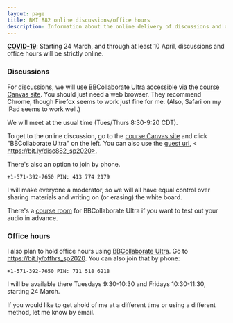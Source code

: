 ```yaml
---
layout: page
title: BMI 882 online discussions/office hours
description: Information about the online delivery of discussions and office hours for BMI 882 (Biomedical data science scholarly literature 2)
---
```


**[COVID-19](https://covid19.wisc.edu)**: Starting 24 March, and through at least 10 April,
discussions and office hours will be strictly online.

### Discussions

For discussions, we will use [BBCollaborate
Ultra](https://it.wisc.edu/services/web-conferencing/) accessible via
the [course Canvas site](https://canvas.wisc.edu/courses/190668).
You should just need a web browser. They recommend Chrome, though
Firefox seems to work just fine for me. (Also, Safari on my iPad seems
to work well.)

We will meet at the usual time (Tues/Thurs 8:30-9:20 CDT).

To get to the online discussion, go to the
[course Canvas site](https://canvas.wisc.edu/courses/190668) and click
"BBCollaborate Ultra" on the left. You can also use the [guest
url](https://bit.ly/disc882_sp2020), <
https://bit.ly/disc882_sp2020>.

There's also an option to join by phone.

    +1-571-392-7650 PIN: 413 774 2179

I will make everyone a moderator, so we will all have equal control
over sharing materials and writing on (or erasing) the white board.

There's a [course
room](https://us.bbcollab.com/guest/9d61ef5828044f0cb834498ca8835fa9)
for BBCollaborate Ultra if you want to test out your audio in advance.


### Office hours

I also plan to hold office hours using [BBCollaborate
Ultra](https://it.wisc.edu/services/web-conferencing/).
Go to <https://bit.ly/offhrs_sp2020>. You can also join that by phone:

    +1-571-392-7650 PIN: 711 518 6218

I will be available there Tuesdays 9:30-10:30 and Fridays 10:30-11:30,
starting 24 March.

If you would like to get ahold of me at a different time or using a
different method, let me know by email.
